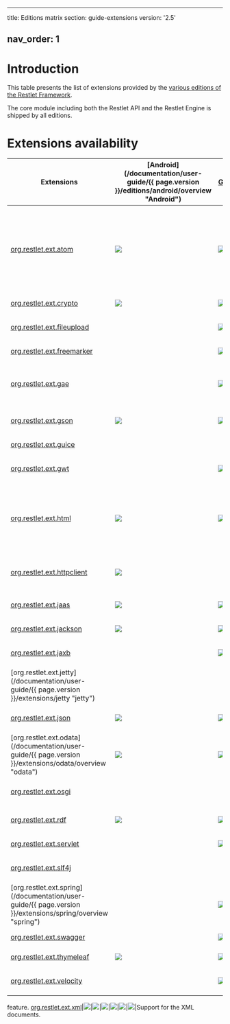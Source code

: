 ---

title: Editions matrix
section: guide-extensions
version: '2.5'

## nav_order: 1

# Introduction

This table presents the list of extensions provided by the [various
editions of the Restlet Framework](../editions/overview "Part III - Restlet Editions").

The core module including both the Restlet API and the Restlet Engine is
shipped by all editions.

# Extensions availability

| Extensions                                                                                                  | [Android]\(/documentation/user-guide/{{ page.version }}/editions/android/overview "Android") | [GAE](guide:///editions/gae "GAE") | [GWT](guide:///editions/gwt/overview "GWT") | [JEE](guide:///editions/jee/overview "JEE") | [JSE](guide:///editions/jse/overview "JSE") | [OSGi](guide:///editions/osgi "OSGi") | Description                                                                                                  |
| ----------------------------------------------------------------------------------------------------------- | -------------------------------------------------------------------------------------------- | ---------------------------------- | ------------------------------------------- | ------------------------------------------- | ------------------------------------------- | ------------------------------------- | ------------------------------------------------------------------------------------------------------------ |
| [org.restlet.ext.atom](./atom "atom")                                                                       | ![](images/puce.png)                                                                         | ![](images/puce.png)               |                                        | ![](images/puce.png)                        | ![](images/puce.png)                        | ![](images/puce.png)                  | Support for the Atom syndication and the AtomPub (Atom Publication Protocol) standards in their 1.0 version. |
| [org.restlet.ext.crypto](./crypto "crypto")                                                                 | ![](images/puce.png)                                                                         | ![](images/puce.png)               |                                        | ![](images/puce.png)                        | ![](images/puce.png)                        | ![](images/puce.png)                  | Support for cryptography.                                                                                    |
| [org.restlet.ext.fileupload](./fileupload "fileupload")                                                     |                                                                                         | ![](images/puce.png)               |                                        | ![](images/puce.png)                        | ![](images/puce.png)                        | ![](images/puce.png)                  | Integration with Apache FileUpload.                                                                          |
| [org.restlet.ext.freemarker](./freemarker "freemarker")                                                     |                                                                                         | ![](images/puce.png)               |                                        | ![](images/puce.png)                        | ![](images/puce.png)                        | ![](images/puce.png)                  | Integration with FreeMarker.                                                                                 |
| [org.restlet.ext.gae](./gae "gae")                                                                          |                                                                                         | ![](images/puce.png)               |                                        |                                        |                                        |                                  | Integration to the Google App Engine UserService for the GAE edition.                                        |
| [org.restlet.ext.gson](./gson "gson")                                                                       | ![](images/puce.png)                                                                         | ![](images/puce.png)               |                                        | ![](images/puce.png)                        | ![](images/puce.png)                        | ![](images/puce.png)                  | Support for GSON representations.                                                                            |
| [org.restlet.ext.guice](./guice "guice")                                                                    |                                                                                         |                               |                                        | ![](images/puce.png)                        | ![](images/puce.png)                        | ![](images/puce.png)                  | Integration with Google Guice.                                                                               |
| [org.restlet.ext.gwt](./gwt "gwt")                                                                          |                                                                                         | ![](images/puce.png)               |                                        | ![](images/puce.png)                        | ![](images/puce.png)                        | ![](images/puce.png)                  | Server-side integration with GWT.                                                                            |
| [org.restlet.ext.html](./html "html")                                                                       | ![](images/puce.png)                                                                         | ![](images/puce.png)               |                                        | ![](images/puce.png)                        | ![](images/puce.png)                        | ![](images/puce.png)                  | Support for the HTML (HyperText Markup Language) standard in its 4.0 version and above.                      |
| [org.restlet.ext.httpclient](./httpclient "httpclient")                                                     | ![](images/puce.png)                                                                         |                               |                                        | ![](images/puce.png)                        | ![](images/puce.png)                        | ![](images/puce.png)                  | Integration with Apache Commons HTTP Client.                                                                 |
| [org.restlet.ext.jaas](./jaas "jaas")                                                                       | ![](images/puce.png)                                                                         | ![](images/puce.png)               |                                        | ![](images/puce.png)                        | ![](images/puce.png)                        | ![](images/puce.png)                  | Support for JAAS based security.                                                                             |
| [org.restlet.ext.jackson](./jackson "jackson")                                                              | ![](images/puce.png)                                                                         | ![](images/puce.png)               |                                        | ![](images/puce.png)                        | ![](images/puce.png)                        | ![](images/puce.png)                  | Integration with Jackson.                                                                                    |
| [org.restlet.ext.jaxb](./jaxb "jaxb")                                                                       |                                                                                         | ![](images/puce.png)               |                                        | ![](images/puce.png)                        | ![](images/puce.png)                        | ![](images/puce.png)                  | Integration with Java XML Binding.                                                                           |
| [org.restlet.ext.jetty]\(/documentation/user-guide/{{ page.version }}/extensions/jetty "jetty")             |                                                                                         |                               |                                        |                                        | ![](images/puce.png)                        | ![](images/puce.png)                  | Integration with Jetty.                                                                                      |
| [org.restlet.ext.json](./json "json")                                                                       | ![](images/puce.png)                                                                         | ![](images/puce.png)               | ![](images/puce.png)                        | ![](images/puce.png)                        | ![](images/puce.png)                        | ![](images/puce.png)                  | Support for JSON representations.                                                                            |
| [org.restlet.ext.odata]\(/documentation/user-guide/{{ page.version }}/extensions/odata/overview "odata")    | ![](images/puce.png)                                                                         | ![](images/puce.png)               |                                        | ![](images/puce.png)                        | ![](images/puce.png)                        | ![](images/puce.png)                  | Integration with OData services.                                                                             |
| [org.restlet.ext.osgi](./osgi "osgi")                                                                       |                                                                                         |                               |                                        |                                        |                                        | ![](images/puce.png)                  | Support for the OSGi specification.                                                                          |
| [org.restlet.ext.rdf](./rdf "rdf")                                                                          | ![](images/puce.png)                                                                         | ![](images/puce.png)               |                                        | ![](images/puce.png)                        | ![](images/puce.png)                        | ![](images/puce.png)                  | Support for the RDF parsing and generation.                                                                  |
| [org.restlet.ext.servlet](./servlet "servlet")                                                              |                                                                                         | ![](images/puce.png)               |                                        | ![](images/puce.png)                        |                                        | ![](images/puce.png)                  | Integration with Servlet API.                                                                                |
| [org.restlet.ext.slf4j](./slf4j "slf4j")                                                                    |                                                                                         |                               |                                        | ![](images/puce.png)                        | ![](images/puce.png)                        | ![](images/puce.png)                  | Support for the SLF4J logging bridge.                                                                        |
| [org.restlet.ext.spring]\(/documentation/user-guide/{{ page.version }}/extensions/spring/overview "spring") |                                                                                         | ![](images/puce.png)               |                                        | ![](images/puce.png)                        | ![](images/puce.png)                        | ![](images/puce.png)                  | Integration with Spring Framework.                                                                           |
| [org.restlet.ext.swagger](./swagger "swagger")                                                              |                                                                                         | ![](images/puce.png)               |                                        | ![](images/puce.png)                        | ![](images/puce.png)                        | ![](images/puce.png)                  | Integration with Swagger.                                                                                    |
| [org.restlet.ext.thymeleaf](./thymeleaf "thymeleaf")                                                        | ![](images/puce.png)                                                                         | ![](images/puce.png)               |                                        | ![](images/puce.png)                        | ![](images/puce.png)                        | ![](images/puce.png)                  | Integration with Thymeleaf.                                                                                  |
| [org.restlet.ext.velocity](./velocity "velocity")                                                           |                                                                                         | ![](images/puce.png)               |                                        | ![](images/puce.png)                        | ![](images/puce.png)                        | ![](images/puce.png)                  | Integration with Apache Velocity.                                                                            |

feature.
[org.restlet.ext.xml](./xml "xml")\|![](images/puce.png)\|![](images/puce.png)\|![](images/puce.png)\|![](images/puce.png)\|![](images/puce.png)\|![](images/puce.png)|Support for the XML documents.
